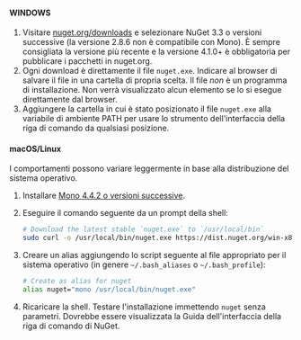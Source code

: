 #### <a name="windows"></a>WINDOWS

1. Visitare [nuget.org/downloads](https://nuget.org/downloads) e selezionare NuGet 3.3 o versioni successive (la versione 2.8.6 non è compatibile con Mono). È sempre consigliata la versione più recente e la versione 4.1.0+ è obbligatoria per pubblicare i pacchetti in nuget.org.
1. Ogni download è direttamente il file `nuget.exe`. Indicare al browser di salvare il file in una cartella di propria scelta. Il file *non* è un programma di installazione. Non verrà visualizzato alcun elemento se lo si esegue direttamente dal browser.
1. Aggiungere la cartella in cui è stato posizionato il file `nuget.exe` alla variabile di ambiente PATH per usare lo strumento dell'interfaccia della riga di comando da qualsiasi posizione.

#### <a name="macoslinux"></a>macOS/Linux

I comportamenti possono variare leggermente in base alla distribuzione del sistema operativo.

1. Installare [Mono 4.4.2 o versioni successive](http://www.mono-project.com/docs/getting-started/install/).

1. Eseguire il comando seguente da un prompt della shell:

    ```bash
    # Download the latest stable `nuget.exe` to `/usr/local/bin`
    sudo curl -o /usr/local/bin/nuget.exe https://dist.nuget.org/win-x86-commandline/latest/nuget.exe
    ```

1. Creare un alias aggiungendo lo script seguente al file appropriato per il sistema operativo (in genere `~/.bash_aliases` o `~/.bash_profile`):

    ```bash
    # Create as alias for nuget
    alias nuget="mono /usr/local/bin/nuget.exe"
    ```

1. Ricaricare la shell.  Testare l'installazione immettendo `nuget` senza parametri. Dovrebbe essere visualizzata la Guida dell'interfaccia della riga di comando di NuGet.
